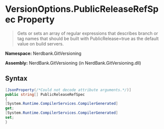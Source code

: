 # VersionOptions.PublicReleaseRefSpec Property
> Gets or sets an array of regular expressions that describes branch or tag names that should
            be built with PublicRelease=true as the default value on build servers.

**Namespace:** Nerdbank.GitVersioning

**Assembly:** NerdBank.GitVersioning (in NerdBank.GitVersioning.dll)
## Syntax
~~~~csharp
[JsonProperty(/*Could not decode attribute arguments.*/)]
public string[] PublicReleaseRefSpec
{
[System.Runtime.CompilerServices.CompilerGenerated]
get;
[System.Runtime.CompilerServices.CompilerGenerated]
set;
}
~~~~
